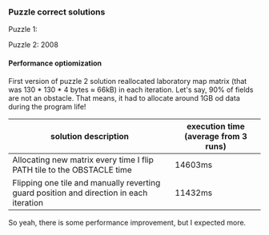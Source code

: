 ### Puzzle correct solutions

Puzzle 1: 

Puzzle 2: 2008

#### Performance optiomization

First version of puzzle 2 solution reallocated laboratory map matrix (that was 130 * 130 * 4 bytes ≈ 66kB) in each iteration. Let's say, 90% of fields are not an obstacle. That means, it had to allocate around 1GB od data during the program life!

| solution description                                                                    | execution time (average from 3 runs) |
| --------------------------------------------------------------------------------------- | ----------------------------------- |
| Allocating new matrix every time I flip PATH tile to the OBSTACLE time                  | 14603ms                             |
| Flipping one tile and manually reverting guard position and direction in each iteration | 11432ms                             |

So yeah, there is some performance improvement, but I expected more.
